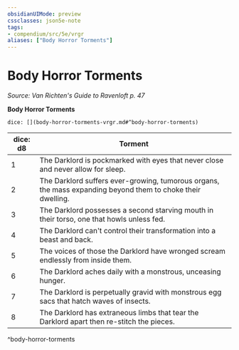 ```yaml
---
obsidianUIMode: preview
cssclasses: json5e-note
tags:
- compendium/src/5e/vrgr
aliases: ["Body Horror Torments"]
---
```

# Body Horror Torments
*Source: Van Richten's Guide to Ravenloft p. 47* 

**Body Horror Torments**

`dice: [](body-horror-torments-vrgr.md#^body-horror-torments)`

| dice: d8 | Torment |
|----------|---------|
| 1 | The Darklord is pockmarked with eyes that never close and never allow for sleep. |
| 2 | The Darklord suffers ever-growing, tumorous organs, the mass expanding beyond them to choke their dwelling. |
| 3 | The Darklord possesses a second starving mouth in their torso, one that howls unless fed. |
| 4 | The Darklord can't control their transformation into a beast and back. |
| 5 | The voices of those the Darklord have wronged scream endlessly from inside them. |
| 6 | The Darklord aches daily with a monstrous, unceasing hunger. |
| 7 | The Darklord is perpetually gravid with monstrous egg sacs that hatch waves of insects. |
| 8 | The Darklord has extraneous limbs that tear the Darklord apart then re-stitch the pieces. |
^body-horror-torments